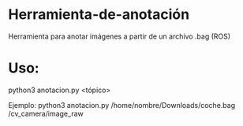 # Herramienta-de-anotación
Herramienta para anotar imágenes a partir de un archivo .bag (ROS)

# Uso:

python3 anotacion.py <Ruta archivo bag> <tópico>
  
Ejemplo: python3 anotacion.py /home/nombre/Downloads/coche.bag /cv_camera/image_raw
